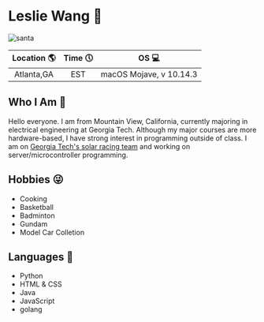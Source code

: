 # Leslie Wang :koala:

![santa](https://i.pinimg.com/564x/52/4c/20/524c2046bef42cf7cbde1cdbc562d675.jpg)


|Location :earth_americas: |Time :clock5: |OS :computer:|
|:--:|:--:|:--:|
|Atlanta,GA|EST|macOS Mojave, v 10.14.3|
      
Who I Am :ghost:
---
Hello everyone. I am from Mountain View, California, currently majoring in  electrical engineering at Georgia Tech. 
Although my major courses are more hardware-based, I have strong interest in programming outside of class. I am on 
[Georgia Tech's solar racing team][1] and working on server/microcontroller programming.


[1]: http://solarracing.gatech.edu/  "solar racing"

Hobbies :stuck_out_tongue_winking_eye:
---
* Cooking
* Basketball
* Badminton
* Gundam
* Model Car Colletion

Languages :checkered_flag:
---
* Python
* HTML & CSS
* Java
* JavaScript
* golang

